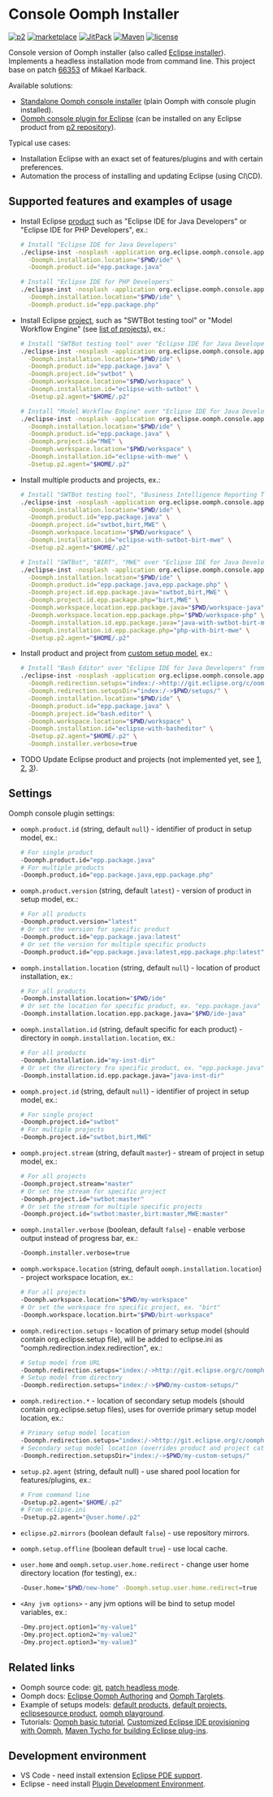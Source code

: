 # Console Oomph Installer

[![p2](https://img.shields.io/badge/p2-latest-blue?style=flat)](https://alanger.jfrog.io/artifactory/eclipse-oomph-console/ "P2 plugin repository")
[![marketplace](https://img.shields.io/badge/marketplace-latest-blue?style=flat)](https://marketplace.eclipse.org/content/console-oomph-installer "Eclipse marketplace")
[![JitPack](https://img.shields.io/github/tag/a-langer/eclipse-oomph-console.svg?label=maven%20jitpack)](https://jitpack.io/#a-langer/eclipse-oomph-console "Maven repository for builds from source code")
[![Maven](https://maven-badges.herokuapp.com/maven-central/com.github.a-langer/eclipse-oomph-console/badge.svg)](https://maven-badges.herokuapp.com/maven-central/com.github.a-langer/eclipse-oomph-console "Maven repository for stable builds")
[![license](https://img.shields.io/badge/license-EPL2-brightgreen.svg)](https://github.com/a-langer/eclipse-oomph-console/blob/master/LICENSE "License of source code")

Console version of Oomph installer (also called [Eclipse installer](https://wiki.eclipse.org/Eclipse_Installer)). Implements a headless installation mode from command line. This project base on patch [66353][1] of Mikael Karlback.

Available solutions:

* [Standalone Oomph console installer](https://mvnrepository.com/artifact/com.github.a-langer/org.eclipse.oomph.console.product) (plain Oomph with console plugin installed).
* [Oomph console plugin for Eclipse](https://marketplace.eclipse.org/content/console-oomph-installer) (can be installed on any Eclipse product from [p2 repository](https://alanger.jfrog.io/artifactory/eclipse-oomph-console/)).

Typical use cases:

* Installation Eclipse with an exact set of features/plugins and with certain preferences.
* Automation the process of installing and updating Eclipse (using CI\CD).

## Supported features and examples of usage

* Install Eclipse [product][6] such as "Eclipse IDE for Java Developers" or "Eclipse IDE for PHP Developers", ex.:

  ```bash
  # Install "Eclipse IDE for Java Developers"
  ./eclipse-inst -nosplash -application org.eclipse.oomph.console.application -vmargs \
    -Doomph.installation.location="$PWD/ide" \
    -Doomph.product.id="epp.package.java"
  
  # Install "Eclipse IDE for PHP Developers"
  ./eclipse-inst -nosplash -application org.eclipse.oomph.console.application -vmargs \
    -Doomph.installation.location="$PWD/ide" \
    -Doomph.product.id="epp.package.php"
  ```

* Install Eclipse [project][7], such as "SWTBot testing tool" or "Model Workflow Engine" (see [list of projects](https://projects.eclipse.org/)), ex.:

  ```bash
  # Install "SWTBot testing tool" over "Eclipse IDE for Java Developers"
  ./eclipse-inst -nosplash -application org.eclipse.oomph.console.application -vmargs \
    -Doomph.installation.location="$PWD/ide" \
    -Doomph.product.id="epp.package.java" \
    -Doomph.project.id="swtbot" \
    -Doomph.workspace.location="$PWD/workspace" \
    -Doomph.installation.id="eclipse-with-swtbot" \
    -Dsetup.p2.agent="$HOME/.p2"
  
  # Install "Model Workflow Engine" over "Eclipse IDE for Java Developers"
  ./eclipse-inst -nosplash -application org.eclipse.oomph.console.application -vmargs \
    -Doomph.installation.location="$PWD/ide" \
    -Doomph.product.id="epp.package.java" \
    -Doomph.project.id="MWE" \
    -Doomph.workspace.location="$PWD/workspace" \
    -Doomph.installation.id="eclipse-with-mwe" \
    -Dsetup.p2.agent="$HOME/.p2"
  ```

* Install multiple products and projects, ex.:

  ```bash
  # Install "SWTBot testing tool", "Business Intelligence Reporting Tool" and "Model Workflow Engine" over "Eclipse IDE for Java Developers"
  ./eclipse-inst -nosplash -application org.eclipse.oomph.console.application -vmargs \
    -Doomph.installation.location="$PWD/ide" \
    -Doomph.product.id="epp.package.java" \
    -Doomph.project.id="swtbot,birt,MWE" \
    -Doomph.workspace.location="$PWD/workspace" \
    -Doomph.installation.id="eclipse-with-swtbot-birt-mwe" \
    -Dsetup.p2.agent="$HOME/.p2"
  
  # Install "SWTBot", "BIRT", "MWE" over "Eclipse IDE for Java Developers" and "BIRT", "MWE" over "Eclipse IDE for PHP Developers"
  ./eclipse-inst -nosplash -application org.eclipse.oomph.console.application -vmargs \
    -Doomph.installation.location="$PWD/ide" \
    -Doomph.product.id="epp.package.java,epp.package.php" \
    -Doomph.project.id.epp.package.java="swtbot,birt,MWE" \
    -Doomph.project.id.epp.package.php="birt,MWE" \
    -Doomph.workspace.location.epp.package.java="$PWD/workspace-java" \
    -Doomph.workspace.location.epp.package.php="$PWD/workspace-php" \
    -Doomph.installation.id.epp.package.java="java-with-swtbot-birt-mwe" \
    -Doomph.installation.id.epp.package.php="php-with-birt-mwe" \
    -Dsetup.p2.agent="$HOME/.p2"
  ```

* Install product and project from [custom setup model](./org.eclipse.oomph.console.product/setups), ex.:

  ```bash
  # Install "Bash Editor" over "Eclipse IDE for Java Developers" from setup model located in directory "$PWD/setups/"
  ./eclipse-inst -nosplash -application org.eclipse.oomph.console.application -vmargs \
    -Doomph.redirection.setups="index:/->http://git.eclipse.org/c/oomph/org.eclipse.oomph.git/plain/setups/" \
    -Doomph.redirection.setupsDir="index:/->$PWD/setups/" \
    -Doomph.installation.location="$PWD/ide" \
    -Doomph.product.id="epp.package.java" \
    -Doomph.project.id="bash.editor" \
    -Doomph.workspace.location="$PWD/workspace" \
    -Doomph.installation.id="eclipse-with-basheditor" \
    -Dsetup.p2.agent="$HOME/.p2" \
    -Doomph.installer.verbose=true
  ```

* TODO Update Eclipse product and projects (not implemented yet, see [1](https://git.eclipse.org/c/oomph/org.eclipse.oomph.git/tree/plugins/org.eclipse.oomph.setup.p2/src/org/eclipse/oomph/setup/p2/impl/P2TaskImpl.java), [2](https://git.eclipse.org/c/oomph/org.eclipse.oomph.git/tree/plugins/org.eclipse.oomph.setup.ui/src/org/eclipse/oomph/setup/ui/SetupUIPlugin.java), [3](https://git.eclipse.org/c/oomph/org.eclipse.oomph.git/tree/plugins/org.eclipse.oomph.setup.doc/src/org/eclipse/oomph/setup/doc/user/wizard/DocUpdateWizard.java)).

## Settings

Oomph console plugin settings:

* `oomph.product.id` (string, default `null`) - identifier of product in setup model, ex.:

  ```bash
  # For single product
  -Doomph.product.id="epp.package.java"
  # For multiple products
  -Doomph.product.id="epp.package.java,epp.package.php"
  ```

* `oomph.product.version` (string, default `latest`) - version of product in setup model, ex.:

  ```bash
  # For all products
  -Doomph.product.version="latest"
  # Or set the version for specific product
  -Doomph.product.id="epp.package.java:latest"
  # Or set the version for multiple specific products
  -Doomph.product.id="epp.package.java:latest,epp.package.php:latest"
  ```

* `oomph.installation.location` (string, default `null`) - location of product installation, ex.:

  ```bash
  # For all products
  -Doomph.installation.location="$PWD/ide"
  # Or set the location for specific product, ex. "epp.package.java"
  -Doomph.installation.location.epp.package.java="$PWD/ide-java"
  ```

* `oomph.installation.id` (string, default specific for each product) - directory in `oomph.installation.location`, ex.:

  ```bash
  # For all products
  -Doomph.installation.id="my-inst-dir"
  # Or set the directory fro specific product, ex. "epp.package.java"
  -Doomph.installation.id.epp.package.java="java-inst-dir"
  ```

* `oomph.project.id` (string, default `null`) - identifier of project in setup model, ex.:

  ```bash
  # For single project
  -Doomph.project.id="swtbot"
  # For multiple projects
  -Doomph.project.id="swtbot,birt,MWE"
  ```

* `oomph.project.stream` (string, default `master`) - stream of project in setup model, ex.:

  ```bash
  # For all projects
  -Doomph.project.stream="master"
  # Or set the stream for specific project
  -Doomph.project.id="swtbot:master"
  # Or set the stream for multiple specific projects
  -Doomph.project.id="swtbot:master,birt:master,MWE:master"
  ```

* `oomph.installer.verbose` (boolean, default `false`) - enable verbose output instead of progress bar, ex.:

  ```bash
  -Doomph.installer.verbose=true
  ```

* `oomph.workspace.location` (string, default `oomph.installation.location`) - project workspace location, ex.:

  ```bash
  # For all projects
  -Doomph.workspace.location="$PWD/my-workspace"
  # Or set the workspace fro specific project, ex. "birt"
  -Doomph.workspace.location.birt="$PWD/birt-workspace"
  ```

* `oomph.redirection.setups` - location of primary setup model (should contain org.eclipse.setup file), will be added to eclipse.ini as "oomph.redirection.index.redirection", ex.:

  ```bash
  # Setup model from URL
  -Doomph.redirection.setups="index:/->http://git.eclipse.org/c/oomph/org.eclipse.oomph.git/plain/setups/"
  # Setup model from directory
  -Doomph.redirection.setups="index:/->$PWD/my-custom-setups/"
  ```

* `oomph.redirection.*` - location of secondary setup models (should contain org.eclipse.setup files), uses for override primary setup model location, ex.:

  ```bash
  # Primary setup model location
  -Doomph.redirection.setups="index:/->http://git.eclipse.org/c/oomph/org.eclipse.oomph.git/plain/setups/"
  # Secondary setup model location (overrides product and project catalog)
  -Doomph.redirection.setupsDir="index:/->$PWD/my-custom-setups/"
  ```

* `setup.p2.agent` (string, default null) - use shared pool location for features/plugins, ex.:

  ```bash
  # From command line
  -Dsetup.p2.agent="$HOME/.p2"
  # From eclipse.ini
  -Dsetup.p2.agent="@user.home/.p2"
  ```

* `eclipse.p2.mirrors` (boolean default `false`) - use repository mirrors.
* `oomph.setup.offline` (boolean default `true`) - use local cache.
* `user.home` and `oomph.setup.user.home.redirect` - change user home directory location (for testing), ex.:

  ```bash
  -Duser.home="$PWD/new-home" -Doomph.setup.user.home.redirect=true
  ```

* `<Any jvm options>` - any jvm options will be bind to setup model variables, ex.:

  ```bash
  -Dmy.project.option1="my-value1" 
  -Dmy.project.option2="my-value2" 
  -Dmy.project.option3="my-value3"
  ```

## Related links

* Oomph source code: [git][2], [patch headless mode][1].
* Oomph docs: [Eclipse Oomph Authoring][4] and [Oomph Targlets][5].
* Example of setups models: [default products][6], [default projects][7], [eclipsesource product][8], [oomph playground][9].
* Tutorials: [Oomph basic tutorial][3], [Customized Eclipse IDE provisioning with Oomph][10], [Maven Tycho for building Eclipse plug-ins][10].

## Development environment

* VS Code - need install extension [Eclipse PDE support](https://marketplace.visualstudio.com/items?itemName=yaozheng.vscode-pde).
* Eclipse - need install [Plugin Development Environment](https://marketplace.eclipse.org/content/eclipse-pde-plug-development-environment).

[1]: https://git.eclipse.org/r/c/oomph/org.eclipse.oomph/+/66353
[2]: https://git.eclipse.org/c/oomph/org.eclipse.oomph.git/tree/
[3]: https://eclipsesource.com/blogs/tutorials/oomph-basic-tutorial/
[4]: https://wiki.eclipse.org/Eclipse_Oomph_Authoring#Creating_a_Configuration
[5]: https://wiki.eclipse.org/Oomph_Targlets
[6]: https://git.eclipse.org/c/oomph/org.eclipse.oomph.git/plain/setups/org.eclipse.products.setup
[7]: https://git.eclipse.org/c/oomph/org.eclipse.oomph.git/plain/setups/org.eclipse.projects.setup
[8]: https://github.com/eclipsesource/oomph/blob/master/EclipseSource.setup
[9]: https://github.com/nittka/oomph-playground
[10]: https://www.vogella.com/tutorials/Oomph/article.html
[11]: https://www.vogella.com/tutorials/EclipseTycho/article.html
